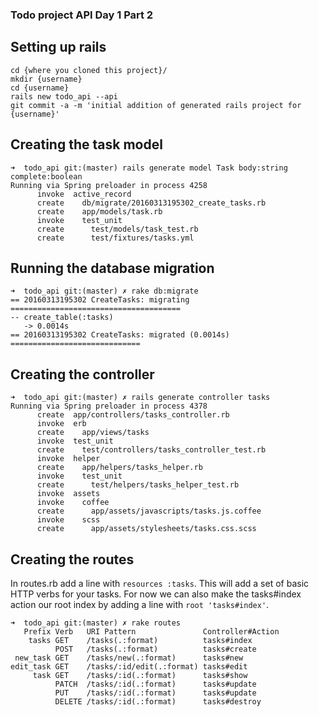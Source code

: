 ### Todo project API Day 1 Part 2

## Setting up rails

```
cd {where you cloned this project}/
mkdir {username}
cd {username}
rails new todo_api --api
git commit -a -m 'initial addition of generated rails project for {username}'
```
## Creating the task model
```
➜  todo_api git:(master) rails generate model Task body:string complete:boolean
Running via Spring preloader in process 4258
      invoke  active_record
      create    db/migrate/20160313195302_create_tasks.rb
      create    app/models/task.rb
      invoke    test_unit
      create      test/models/task_test.rb
      create      test/fixtures/tasks.yml
```
## Running the database migration
```
➜  todo_api git:(master) ✗ rake db:migrate
== 20160313195302 CreateTasks: migrating ======================================
-- create_table(:tasks)
   -> 0.0014s
== 20160313195302 CreateTasks: migrated (0.0014s) =============================
```
## Creating the controller
```
➜  todo_api git:(master) ✗ rails generate controller tasks
Running via Spring preloader in process 4378
      create  app/controllers/tasks_controller.rb
      invoke  erb
      create    app/views/tasks
      invoke  test_unit
      create    test/controllers/tasks_controller_test.rb
      invoke  helper
      create    app/helpers/tasks_helper.rb
      invoke    test_unit
      create      test/helpers/tasks_helper_test.rb
      invoke  assets
      invoke    coffee
      create      app/assets/javascripts/tasks.js.coffee
      invoke    scss
      create      app/assets/stylesheets/tasks.css.scss
```
## Creating the routes

In routes.rb add a line with `resources :tasks`. This will add a set of basic HTTP verbs for your tasks. For now we can also make the tasks#index action our root index by adding a line with `root 'tasks#index'`.


```
➜  todo_api git:(master) ✗ rake routes
   Prefix Verb   URI Pattern               Controller#Action
    tasks GET    /tasks(.:format)          tasks#index
          POST   /tasks(.:format)          tasks#create
 new_task GET    /tasks/new(.:format)      tasks#new
edit_task GET    /tasks/:id/edit(.:format) tasks#edit
     task GET    /tasks/:id(.:format)      tasks#show
          PATCH  /tasks/:id(.:format)      tasks#update
          PUT    /tasks/:id(.:format)      tasks#update
          DELETE /tasks/:id(.:format)      tasks#destroy
 ```